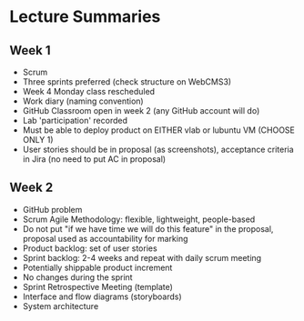 # Lecture Summaries

## Week 1

- Scrum
- Three sprints preferred (check structure on WebCMS3)
- Week 4 Monday class rescheduled
- Work diary (naming convention)
- GitHub Classroom open in week 2 (any GitHub account will do)
- Lab 'participation' recorded
- Must be able to deploy product on EITHER vlab or lubuntu VM (CHOOSE ONLY 1)
- User stories should be in proposal (as screenshots), acceptance criteria in Jira (no need to put AC in proposal)

## Week 2

- GitHub problem
- Scrum Agile Methodology: flexible, lightweight, people-based
- Do not put "if we have time we will do this feature" in the proposal, proposal used as accountability for marking
- Product backlog: set of user stories
- Sprint backlog: 2-4 weeks and repeat with daily scrum meeting
- Potentially shippable product increment
- No changes during the sprint
- Sprint Retrospective Meeting (template)
- Interface and flow diagrams (storyboards)
- System architecture
